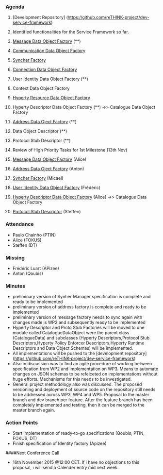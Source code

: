 ### Agenda

 1. [Development Repository] (https://github.com/reTHINK-project/dev-service-framework)
 1. Identified functionalities for the Service Framework so far.
  1. [Message Data Object Factory](https://github.com/reTHINK-project/core-framework/blob/master/docs/specs/service-framework/sf_message_factory.md) (**)
  2. [Communication Data Object Factory](https://github.com/reTHINK-project/core-framework/blob/master/docs/specs/service-framework/sf_communication_factory.md)
  3. [Syncher Factory](https://github.com/reTHINK-project/core-framework/blob/master/docs/specs/service-framework/sf_syncher_manager.md)
  4. [Connection Data Object Factory](https://github.com/reTHINK-project/core-framework/blob/master/docs/specs/service-framework/sf_connection_factory.md)
  5. User Identity Data Object Factory (**) 
  6. Context Data Object Factory
  7. [Hyperty Resource Data Object Factory](https://github.com/reTHINK-project/core-framework/blob/master/docs/specs/service-framework/sf_hyperty_resource_factory.md)
  8. Hyperty Descriptor Data Object Factory (**) ->> Catalogue Data Object Factory
  9. [Address Data Oject Factory](https://github.com/reTHINK-project/core-framework/blob/master/docs/specs/service-framework/sf_address_factory.md) (**)
  10. Data Object Descriptor (**)
  11. Protocol Stub Descriptor (**) 
  
 1. Review of High Priority Tasks for 1st Milestone (13th Nov)
  1. [Message Data Object Factory](https://github.com/reTHINK-project/core-framework/blob/master/docs/specs/service-framework/sf_message_factory.md) (Alice)
  2. [Address Data Oject Factory](https://github.com/reTHINK-project/core-framework/blob/master/docs/specs/service-framework/sf_address_factory.md) (Anton)
  3. [Syncher Factory](https://github.com/reTHINK-project/core-framework/blob/master/docs/specs/service-framework/sf_syncher_manager.md) (Micael)
  4. [User Identity Data Object Factory](https://github.com/reTHINK-project/core-framework/blob/master/docs/specs/service-framework/sf_user_identity.md) (Frédéric)
  5. [Hyperty Descriptor Data Object Factory](https://github.com/reTHINK-project/core-framework/blob/master/docs/specs/service-framework/sf_hyperty_factory.md) (Alice) ->> Catalogue Data Object Factory
  6. [Protocol Stub Descriptor](https://github.com/reTHINK-project/core-framework/blob/master/docs/specs/service-framework/sf_protocol_stub_factory.md) (Steffen)


### Attendance

* Paulo Chainho (PTIN)
* Alice (FOKUS)
* Steffen (DT)


### Missing
* Frédéric Luart (APizee)
* Anton (Qoubis)

### Minutes
* preliminary version of Synher Manager specification is complete and ready to be implemented
* preliminary version of address factory is complete and ready to be implemented
* preliminary version of message factory needs to sync again with changes made is WP2 and subsequently ready to be implemented
* Hyperty Descriptor and Proto Stub Factories will be moved to one module called CatalogueDataObject were the parent class (CatalogueData) and subclasses (Hyperty Descriptors,Protocol Stub Descriptors,Hyperty Policy Enforcer Descriptors,Hyperty Runtime Descriptors and Data Object Schemas) will be implemented.
* All implementations will be pushed to the [development repository] (https://github.com/reTHINK-project/dev-service-framework)
* Also in discussion was to find an agile procedure of working between specification from WP2 and implementation on WP3. Means to automate changes on JSON schemas to be refelceted on implementations without huge efforts. Mechanisms for this needs to be investigated. 
* General project methodology also was discussed. The proposed versioning and deployment of source code on the repository still needs to be addressed across WP3, WP4 and WP5. Proposal to the master branch and dev branch per feature. After the feature branch has been completely implemented and testing, then it can be merged to the master branch again. 

### Action Points 
* Start implementation of ready-to-go specifications (Qoubis, PTIN, FOKUS, DT)
* Finish specification of Identity factory (Apizee)

####Next Conference Call
* 16th November 2015 @12:00 CET. If i have no objections to this proposal, i will send a Calender entry mid next week.  
